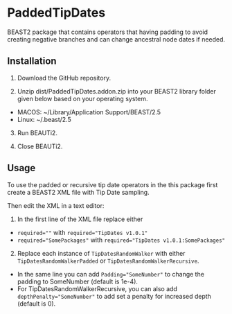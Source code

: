 # PaddedTipDates

BEAST2 package that contains operators that having padding to avoid creating negative branches and can change ancestral node dates if needed.

## Installation

1. Download the GitHub repository.

2. Unzip dist/PaddedTipDates.addon.zip into your BEAST2 library folder given below based on your operating system.

  * MACOS: ~/Library/Application Support/BEAST/2.5
  * Linux: ~/.beast/2.5

3. Run BEAUTi2.

4. Close BEAUTi2.

## Usage

To use the padded or recursive tip date operators in the this package first create a BEAST2 XML file with Tip Date sampling.

Then edit the XML in a text editor:

1. In the first line of the XML file replace either

  * `required=""` with `required="TipDates v1.0.1"`
  * `required="SomePackages"` with `required="TipDates v1.0.1:SomePackages"`
   
2. Replace each instance of `TipDatesRandomWalker` with either `TipDatesRandomWalkerPadded` or `TipDatesRandomWalkerRecursive`.
  
  * In the same line you can add `Padding="SomeNumber"` to change the padding to SomeNumber (default is 1e-4).
  * For TipDatesRandomWalkerRecursive, you can also add `depthPenalty="SomeNumber"` to add set a penalty for increased depth (default is 0).
